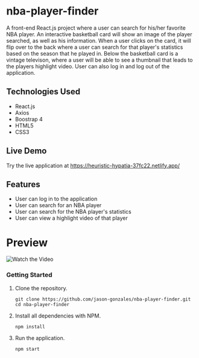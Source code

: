 # nba-player-finder
A front-end React.js project where a user can search for his/her favorite NBA player. An interactive basketball card will show an image of the player searched, as well as his information. When a user clicks on the card, it will flip over to the back where a user can search for that player's statistics based on the season that he played in. Below the basketball card is a vintage televison, where a user will be able to see a thumbnail that leads to the players highlight video. User can also log in and log out of the application.
## Technologies Used
* React.js
* Axios
* Boostrap 4
* HTML5
* CSS3
## Live Demo
Try the live application at https://heuristic-hypatia-37fc22.netlify.app/
## Features
* User can log in to the application 
* User can search for an NBA player
* User can search for the NBA player's statistics
* User can view a highlight video of that player
# Preview
![Watch the Video](https://github.com/jason-gonzales/nba-player-finder/raw/main/doc-images/nba-app-vid.gif)

### Getting Started

1. Clone the repository.

   ```shell
   git clone https://github.com/jason-gonzales/nba-player-finder.git
   cd nba-player-finder
   ```

1. Install all dependencies with NPM.

   ```shell
   npm install
   ```

1. Run the application.

   ```shell
   npm start
   ```


